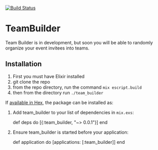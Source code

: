 [![Build Status](https://travis-ci.org/sarahabimay/TeamBuilder.svg?branch=master)](https://travis-ci.org/sarahabimay/TeamBuilder)

# TeamBuilder

Team Builder is in development, but soon you will be able to randomly organize your event invitees into teams.

## Installation
1. First you must have Elixir installed
2. git clone the repo
3. from the repo directory, run the command ```mix escript.build```
4. then from the directory run ```./team_builder```

If [available in Hex](https://hex.pm/docs/publish), the package can be installed as:

  1. Add team_builder to your list of dependencies in `mix.exs`:

        def deps do
          [{:team_builder, "~> 0.0.1"}]
        end

  2. Ensure team_builder is started before your application:

        def application do
          [applications: [:team_builder]]
        end

